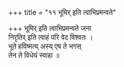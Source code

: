 +++
title = "११ भूमिर् इति त्वाभिप्रमन्वते"

+++
भूमिर् इति त्वाभिप्रमन्वते जना  
निरृतिर् इति त्वाहं परि वेद विश्वतः ।  
भूते हविष्मत्य् अस्य् एष ते भगस्  
तेन ते विधेयं स्वाहा ॥